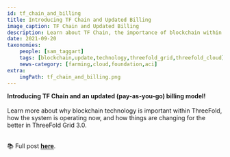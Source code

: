 ```yaml
---
id: tf_chain_and_billing
title: Introducing TF Chain and Updated Billing
image_caption: TF Chain and Updated Billing
description: Learn about TF Chain, the importance of blockchain within ThreeFold, and updated pay-as-you-go billing in TF Grid 3.0.
date: 2021-09-20
taxonomies:
    people: [sam_taggart]
    tags: [blockchain,update,technology,threefold_grid,threefold_cloud]
    news-category: [farming,cloud,foundation,aci]
extra:
    imgPath: tf_chain_and_billing.png
---
```


**Introducing TF Chain and an updated (pay-as-you-go) billing model!**
<br/>
<br/>
Learn more about why blockchain technology is important within ThreeFold, how the system is operating now, and how things are changing for the better in ThreeFold Grid 3.0.
<br/>
<br/>

📚 Full post **[here](https://forum.threefold.io/t/introducing-tf-chain-an-updated-billing-model/1277)**.